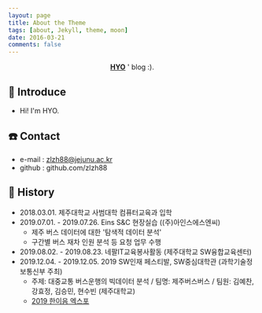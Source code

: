 ```yaml
---
layout: page
title: About the Theme
tags: [about, Jekyll, theme, moon]
date: 2016-03-21
comments: false
---
```

    
<center><a href="http://zlzh88.github.io"><b>HYO</b></a> ' blog :).</center>

## :raising_hand: Introduce
* Hi! I'm HYO. 

## :phone: Contact
* e-mail : zlzh88@jejunu.ac.kr
* github : github.com/zlzh88
    
## :page_with_curl: History
* 2018.03.01. 제주대학교 사범대학 컴퓨터교육과 입학
* 2019.07.01. - 2019.07.26. Eins S&C 현장실습 ((주)아인스에스엔씨)
    * 제주 버스 데이터에 대한 '탐색적 데이터 분석'
    * 구간별 버스 재차 인원 분석 등 요청 업무 수행
* 2019.08.02. - 2019.08.23. 네팔IT교육봉사활동 (제주대학교 SW융합교육센터) 
* 2019.12.04. - 2019.12.05. 2019 SW인재 페스티발, SW중심대학관 (과학기술정보통신부 주최)
    * 주제: 대중교통 버스운행의 빅데이터 분석 / 팀명: 제주버스버스 / 팀원: 김예찬, 강효정, 김승민, 현수빈 (제주대학교)
    * <a href = 'http://haniumexpo.kr/main/'> 2019 한이음 엑스포 
